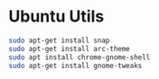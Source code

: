 # Ubuntu Utils

```bash
sudo apt-get install snap
sudo apt-get install arc-theme
sudo apt install chrome-gnome-shell
sudo apt-get install gnome-tweaks
```

